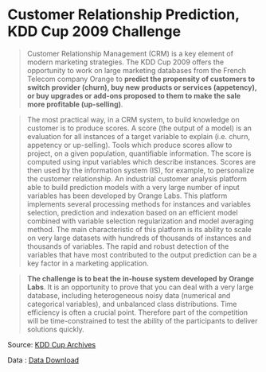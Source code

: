 # Customer Relationship Prediction, KDD Cup 2009 Challenge
> Customer Relationship Management (CRM) is a key element of modern marketing strategies. The KDD Cup 2009 offers the opportunity to work on large marketing databases from the French Telecom company Orange to **predict the propensity of customers to switch provider (churn), buy new products or services (appetency), or buy upgrades or add-ons proposed to them to make the sale more profitable (up-selling)**.

> The most practical way, in a CRM system, to build knowledge on customer is to produce scores. A score (the output of a model) is an evaluation for all instances of a target variable to explain (i.e. churn, appetency or up-selling). Tools which produce scores allow to project, on a given population, quantifiable information. The score is computed using input variables which describe instances. Scores are then used by the information system (IS), for example, to personalize the customer relationship. An industrial customer analysis platform able to build prediction models with a very large number of input variables has been developed by Orange Labs. This platform implements several processing methods for instances and variables selection, prediction and indexation based on an efficient model combined with variable selection regularization and model averaging method. The main characteristic of this platform is its ability to scale on very large datasets with hundreds of thousands of instances and thousands of variables. The rapid and robust detection of the variables that have most contributed to the output prediction can be a key factor in a marketing application.

> **The challenge is to beat the in-house system developed by Orange Labs**. It is an opportunity to prove that you can deal with a very large database, including heterogeneous noisy data (numerical and categorical variables), and unbalanced class distributions. Time efficiency is often a crucial point. Therefore part of the competition will be time-constrained to test the ability of the participants to deliver solutions quickly.

Source: [KDD Cup Archives](https://www.kdd.org/kdd-cup/view/kdd-cup-2009/Intro)

Data : [Data Download](https://www.kdd.org/kdd-cup/view/kdd-cup-2009/Data)
